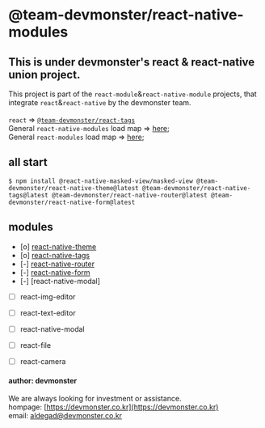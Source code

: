 # @team-devmonster/react-native-modules

## This is under devmonster's react & react-native union project.

This project is part of the `react-module`&`react-native-module` projects, that integrate `react`&`react-native` by the devmonster team.<br><br>
`react` => [`@team-devmonster/react-tags`](https://www.npmjs.com/package/@team-devmonster/react-tags)<br>
General `react-native-modules` load map => [here](https://github.com/team-devmonster/react-native-modules);<br>
General `react-modules` load map => [here](https://github.com/team-devmonster/react-modules);


## all start

`$ npm install @react-native-masked-view/masked-view @team-devmonster/react-native-theme@latest @team-devmonster/react-native-tags@latest @team-devmonster/react-native-router@latest @team-devmonster/react-native-form@latest`

## modules

- [o] [react-native-theme](https://www.npmjs.com/package/@team-devmonster/react-native-theme)
- [o] [react-native-tags](https://www.npmjs.com/package/@team-devmonster/react-native-tags)
- [-] [react-native-router](https://www.npmjs.com/package/@team-devmonster/react-native-router)
- [-] [react-native-form](https://www.npmjs.com/package/@team-devmonster/react-native-form)
- [-] [react-native-modal]
- [ ] react-img-editor
- [ ] react-text-editor
- [ ] react-native-modal
- [ ] react-file
- [ ] react-camera


#### author: devmonster 

We are always looking for investment or assistance.<br>
hompage: [https://devmonster.co.kr](https://devmonster.co.kr)<br>
email: [aldegad@devmonster.co.kr](mailto:aldegad@devmonster.co.kr)